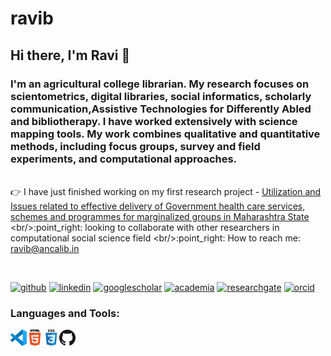 # ravib
 ## Hi there, I'm Ravi :wave:
 

### I'm an agricultural college librarian. My research focuses on scientometrics, digital libraries, social informatics, scholarly communication,Assistive Technologies for Differently Abled and bibliotherapy. I have worked extensively with science mapping tools. My work combines qualitative and quantitative methods, including focus groups, survey and field experiments, and computational approaches.

<br/>:point_right: I have just finished working on my first research project - [Utilization and Issues related to effective delivery of Government health care services, schemes and programmes for marginalized groups in Maharashtra State]([https://textmining-infopros.github.io/](https://www.researchgate.net/project/Utilization-and-Issues-related-to-effective-delivery-of-Government-health-care-services-schemes-and-programmes-for-marginalized-groups-in-Maharashtra-State))
<br/>:point_right: looking to collaborate with other researchers in computational social science field
<br/>:point_right: How to reach me: ravib@ancalib.in


<br/>

[<img src='https://cdn.jsdelivr.net/npm/simple-icons@3.0.1/icons/github.svg' alt='github' height='40'>](https://github.com/ravibankar3)  [<img src='https://cdn.jsdelivr.net/npm/simple-icons@3.0.1/icons/linkedin.svg' alt='linkedin' height='40'>](https://www.linkedin.com/in/ravithepatriot/)  [<img src='https://cdn.jsdelivr.net/npm/simple-icons@3.0.1/icons/googlescholar.svg' alt='googlescholar' height='40'>](https://scholar.google.co.uk/citations?user=NEAFX5IAAAAJ&hl)  [<img src='https://cdn.jsdelivr.net/npm/simple-icons@3.0.1/icons/academia.svg' alt='academia' height='40'>](https://unishivaji.academia.edu/ravibankar)  [<img src='https://cdn.jsdelivr.net/npm/simple-icons@3.0.1/icons/researchgate.svg' alt='researchgate' height='40'>](https://www.researchgate.net/profile/Ravindra-Bankar-2)  [<img src='https://cdn.jsdelivr.net/npm/simple-icons@3.0.1/icons/orcid.svg' alt='orcid' height='40'>](https://orcid.org/0000-0002-3488-3695)

### Languages and Tools:
<img align="left" alt="Visual Studio Code" width="26px" src="https://raw.githubusercontent.com/github/explore/80688e429a7d4ef2fca1e82350fe8e3517d3494d/topics/visual-studio-code/visual-studio-code.png" />
<img align="left" alt="HTML5" width="26px" src="https://raw.githubusercontent.com/github/explore/80688e429a7d4ef2fca1e82350fe8e3517d3494d/topics/html/html.png" />
<img align="left" alt="CSS3" width="26px" src="https://raw.githubusercontent.com/github/explore/80688e429a7d4ef2fca1e82350fe8e3517d3494d/topics/css/css.png" />
<img align="left" alt="GitHub" width="26px" src="https://raw.githubusercontent.com/github/explore/78df643247d429f6cc873026c0622819ad797942/topics/github/github.png" />

<br />
